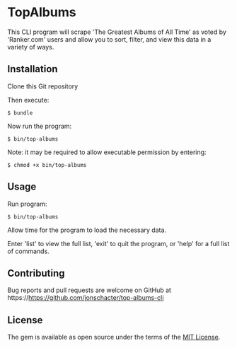 # TopAlbums

This CLI program will scrape 'The Greatest Albums of All Time' as voted by 'Ranker.com' users and allow you to sort, filter, and view this data in a variety of ways.

## Installation

Clone this Git repository

Then execute:

    $ bundle

Now run the program:

    $ bin/top-albums

Note: it may be required to allow executable permission by entering:

    $ chmod +x bin/top-albums

## Usage

Run program:

    $ bin/top-albums

Allow time for the program to load the necessary data.

Enter 'list' to view the full list, 'exit' to quit the program, or 'help' for a full list of commands.

## Contributing

Bug reports and pull requests are welcome on GitHub at https://https://github.com/jonschacter/top-albums-cli

## License

The gem is available as open source under the terms of the [MIT License](https://opensource.org/licenses/MIT).
